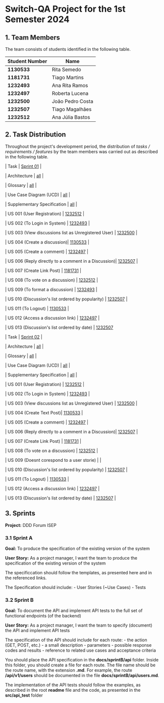 # Switch-QA Project for the 1st Semester 2024

## 1. Team Members

The team consists of students identified in the following table.

| Student Number | Name              |
| -------------- | ----------------- |
| **1130533**    | Rita Semedo       |
| **1181731**    | Tiago Martins     |
| **1232493**    | Ana Rita Ramos    |
| **1232497**    | Roberta Lucena    |
| **1232500**    | João Pedro Costa  |
| **1232507**    | Tiago Magalhães   |
| **1232512**    | Ana Júlia Bastos  |


## 2. Task Distribution

Throughout the project's development period, the distribution of _tasks / requirements / features_ by the team members
was carried out as described in the following table.


| Task                        | [Sprint 01](sprint01/readme.md) |                                                            

| Architecture                | [all](sprint01/global-artifacts/00.architecture/architecture.md)                            | 

| Glossary                    | [all](sprint01/global-artifacts/01.requirements-engineering/glossary.md)                    | 

| Use Case Diagram (UCD)      | [all](sprint01/global-artifacts/01.requirements-engineering/use-case-diagram.md)            | 

| Supplementary Specification | [all](sprint01/global-artifacts/01.requirements-engineering/supplementary-specification.md) |

| US 001 (User Registration)  | [1232512](sprint01/us001/readme.md)                                                        |

| US 002 (To Login in System) | [1232493](sprint01/us002/readme.md)                                                        |

| US 003 (View discussions list as Unregistered User)   | [1232500](sprint01/us003/readme.md)                              |                     
                                                                      
| US 004 (Create a discussion)| [1130533](sprint01/us004/readme.md)                                                        |

| US 005 (Create a comment)   | [1232497](sprint01/us005/readme.md)                                                        |

| US 006 (Reply directly to a comment in a Discussion)| [1232507](sprint01/us006/readme.)                                  |

| US 007 (Create Link Post)     | [1181731](sprint01/us007/readme.md)                                                      |

| US 008 (To vote on a discussion)     | [1232512](sprint01/us008/readme.md)                                               |

| US 009 (To format a discussion)     | [1232493](sprint01/us009/readme.md)                                                |

| US 010 (Discussion's list ordered by popularity)     | [1232507](sprint01/us010/readme.md)                               |

| US 011 (To Logout)     | [1130533](sprint01/us011/readme.md)                                                             |

| US 012 (Access a discussion link)     | [1232497](sprint01/us012/readme.md)                                              |

| US 013 (Discussion's list ordered by date)     | [1232507](sprint01/us013/readme.md)   




| Task                        | [Sprint 02](sprint02/readme.md) |                                                            

| Architecture                | [all](sprint02/global-artifacts/00.architecture/architecture.md)                            | 

| Glossary                    | [all](sprint02/global-artifacts/01.requirements-engineering/glossary.md)                    | 

| Use Case Diagram (UCD)      | [all](sprint02/global-artifacts/01.requirements-engineering/use-case-diagram.md)            | 

| Supplementary Specification | [all](sprint02/global-artifacts/01.requirements-engineering/supplementary-specification.md) |

| US 001 (User Registration)  | [1232512](sprint02/us001/readme.md)                                                        |

| US 002 (To Login in System) | [1232493](sprint02/us002/readme.md)                                                        |

| US 003 (View discussions list as Unregistered User)  | [1232500](sprint02/us003/readme.md)                               |

| US 004 (Create Text Post)| [1130533](sprint02/us004/readme.md)                                                        |

| US 005 (Create a comment)   | [1232497](sprint02/us005/readme.md)                                                        |

| US 006 (Reply directly to a comment in a Discussion)| [1232507](sprint02/us006/readme.)                                  |

| US 007 (Create Link Post)     | [1181731](sprint02/us007/readme.md)                                                      |

| US 008 (To vote on a discussion)     | [1232512](sprint02/us008/readme.md)                                               |

| US 009 (Doesnt corespond to a user storie)     |                                                |

| US 010 (Discussion's list ordered by popularity)     | [1232507](sprint02/us010/readme.md)                               |

| US 011 (To Logout)     | [1130533](sprint02/us011/readme.md)                                                             |

| US 012 (Access a discussion link)     | [1232497](sprint02/us012/readme.md)                                              |

| US 013 (Discussion's list ordered by date)     | [1232507](sprint02/us013/readme.md)                                     |



## 3. Sprints

**Project:** DDD Forum ISEP

### 3.1 Sprint A

**Goal:** To produce the specification of the existing version of the system

**User Story:** As a project manager, I want the team to produce the specification of the existing version of the system

The specificcation should follow the templates, as presented here and in the referenced links.

The Specification should include: - User Stories (~Use Cases) - Tests

### 3.2 Sprint B

**Goal:** To document the API and implement API tests to the full set of functional endpoints (of the backend)

**User Story:** As a project manager, I want the team to specify (document) the API and implement API tests

The specification of the API should include for each route: - the action (GET, POST, etc.) - a small description - parameters - possible response codes and results - reference to related use cases and acceptance criteria

You should place the API specification in the **docs/sprintB/api** folder. Inside this folder, you should create a file for each route. The file name should be the route name, with the extension **.md**. For example, the route **/api/v1/users** should be documented in the file **docs/sprintB/api/users.md**.

The implementation of the API tests should follow the examples, as described in the root **readme** file and the code, as presented in the **src/api_test** folder
